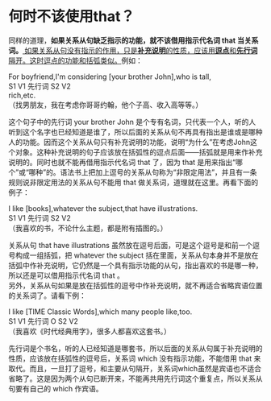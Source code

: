 # 何时不该使用that？

同样的道理，<b>如果关系从句缺乏指示的功能，就不该借用指示代名词 that 当关系词。</b><u>
如果关系从句没有指示的作用，只是**补充说明**的性质，应该用**逗点**和**先行词**隔开。这时逗点的功能和括弧类似。</u>例如：  
>  
For boyfriend,I'm considering [your brother John],who is tall,    
S1 V1 先行词 S2 V2    
rich,etc.    
（找男朋友，我在考虑你哥哥约翰，他个子高、收入高等等。）  

这个句子中的先行词 your brother John 是个专有名词，只代表一个人，听的人听到这个名字也已经知道是谁了，所以后面的关系从句不再具有指出是谁或是哪种人的功能。因而这个关系从句只有补充说明的功能，说明“为什么”在考虑John这个对象。这种补充说明的句子应该放在括弧性的逗点后面——括弧就是用来作补充说明的。同时也就不能再借用指示代名词 that 了，因为 that 是用来指出“哪个”或“哪种”的。语法书上把加上逗号的关系从句称为“非限定用法”，并且有一条规则说非限定用法的关系从句不能用 that 做关系词，道理就在这里。再看下面的例子：  
>  
I like [books],whatever the subject,that have illustrations.  
S1 V1 先行词 S2 V2  
（我喜欢的书，不论什么主题，都是附有插图的。）  

关系从句 that have illustrations 虽然放在逗号后面，可是这个逗号是和前一个逗号构成一组括弧，把 whatever the subject 括在里面，关系从句本身并不是放在括弧中作补充说明，它仍然是一个具有指示功能的从句，指出喜欢的书是哪一种，所以还是可以借用指示代名词 that 。  
另外，关系从句如果是放在括弧性的逗号中作补充说明，就不再适合省略宾语位置的关系词了。请看下例：  
>  
I like [TIME Classic Words],which many people like,too.  
S1 V1 先行词 O S2 V2   
（我喜欢《时代经典用字》，很多人都喜欢这套书。）  

先行词是个书名，听的人已经知道是哪套书，所以后面的关系从句属于补充说明的性质，应该放在括弧性的逗号后，关系词 which 没有指示功能，不能借用 that 来取代。而且，一旦打了逗号，和主要从句隔开，关系词which虽然是宾语也不适合省略了。这是因为两个从句已断开来，不能再共用先行词这个重复点，所以关系从句要有自己的 which 作宾语。